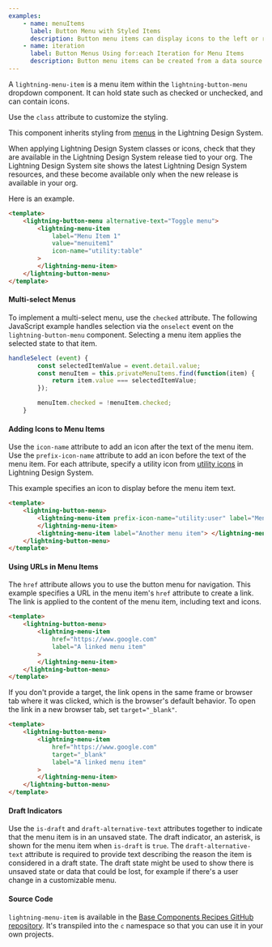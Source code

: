 ```yaml
---
examples:
    - name: menuItems
      label: Button Menu with Styled Items
      description: Button menu items can display icons to the left or right of the item label, or both.
    - name: iteration
      label: Button Menus Using for:each Iteration for Menu Items
      description: Button menu items can be created from a data source using iteration.
---
```


A `lightning-menu-item` is a menu item within the `lightning-button-menu`
dropdown component. It can hold state such as checked or unchecked, and can
contain icons.

Use the `class` attribute to customize the styling.

This component inherits styling from
[menus](https://www.lightningdesignsystem.com/components/menus/) in the
Lightning Design System.

When applying Lightning Design System classes or icons, check that they are
available in the Lightning Design System release tied to your org. The
Lightning Design System site shows the latest Lightning Design System
resources, and these become available only when the new release is available
in your org.

Here is an example.

```html
<template>
    <lightning-button-menu alternative-text="Toggle menu">
        <lightning-menu-item
            label="Menu Item 1"
            value="menuitem1"
            icon-name="utility:table"
        >
        </lightning-menu-item>
    </lightning-button-menu>
</template>
```

#### Multi-select Menus

To implement a multi-select menu, use the `checked` attribute. The following
JavaScript example handles selection via the `onselect` event on
the `lightning-button-menu` component. Selecting a menu item applies the
selected state to that item.

```javascript
handleSelect (event) {
        const selectedItemValue = event.detail.value;
        const menuItem = this.privateMenuItems.find(function(item) {
            return item.value === selectedItemValue;
        });

        menuItem.checked = !menuItem.checked;
    }
```

#### Adding Icons to Menu Items

Use the `icon-name` attribute to add an icon after the text of the menu item.
Use the `prefix-icon-name` attribute to add an icon before the text of the menu
item. For each attribute, specify a utility icon from
[utility icons](https://www.lightningdesignsystem.com/icons/#utility) in Lightning
Design System.

This example specifies an icon to display before the menu item text.

```html
<template>
    <lightning-button-menu>
        <lightning-menu-item prefix-icon-name="utility:user" label="Menu item">
        </lightning-menu-item>
        <lightning-menu-item label="Another menu item"> </lightning-menu-item>
    </lightning-button-menu>
</template>
```

#### Using URLs in Menu Items

The `href` attribute allows you to use the button menu for navigation. This
example specifies a URL in the menu item's `href` attribute to create a link.
The link is applied to the content of the menu item, including text and icons.

```html
<template>
    <lightning-button-menu>
        <lightning-menu-item
            href="https://www.google.com"
            label="A linked menu item"
        >
        </lightning-menu-item>
    </lightning-button-menu>
</template>
```

If you don't provide a target, the link opens in the same frame or browser tab where it was clicked, which is the browser's default behavior.
To open the link in a new browser tab, set `target="_blank"`.

```html
<template>
    <lightning-button-menu>
        <lightning-menu-item
            href="https://www.google.com"
            target="_blank"
            label="A linked menu item"
        >
        </lightning-menu-item>
    </lightning-button-menu>
</template>
```

#### Draft Indicators

Use the `is-draft` and `draft-alternative-text` attributes together to indicate
that the menu item is in an unsaved state. The draft indicator, an asterisk,
is shown for the menu item when `is-draft` is `true`. The
`draft-alternative-text` attribute is required to provide text describing the
reason the item is considered in a draft state. The draft state might be used
to show there is unsaved state or data that could be lost, for example if
there's a user change in a customizable menu.

#### Source Code

`lightning-menu-item` is available in the [Base Components Recipes GitHub repository](https://github.com/salesforce/base-components-recipes#documentation). It's transpiled into the `c` namespace so that you can use it in your own projects.
